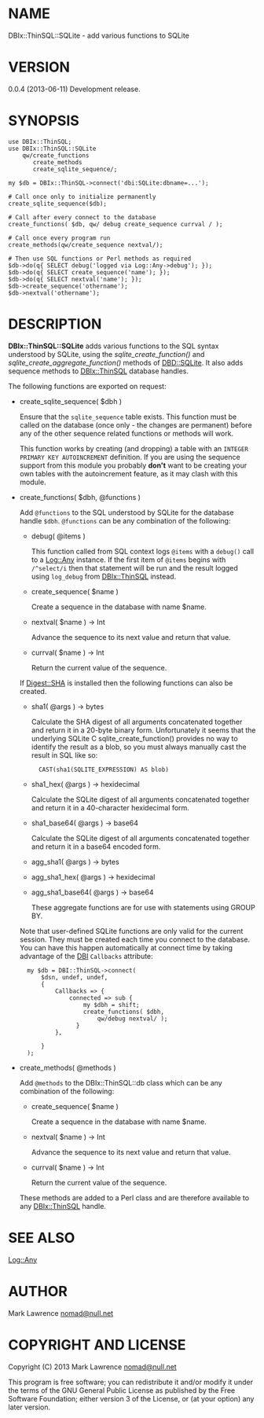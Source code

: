 # NAME

DBIx::ThinSQL::SQLite - add various functions to SQLite

# VERSION

0.0.4 (2013-06-11) Development release.

# SYNOPSIS

    use DBIx::ThinSQL;
    use DBIx::ThinSQL::SQLite
        qw/create_functions
           create_methods
           create_sqlite_sequence/;

    my $db = DBIx::ThinSQL->connect('dbi:SQLite:dbname=...');

    # Call once only to initialize permanently
    create_sqlite_sequence($db);

    # Call after every connect to the database
    create_functions( $db, qw/ debug create_sequence currval / );

    # Call once every program run
    create_methods(qw/create_sequence nextval/);

    # Then use SQL functions or Perl methods as required
    $db->do(q{ SELECT debug('logged via Log::Any->debug'); });
    $db->do(q{ SELECT create_sequence('name'); });
    $db->do(q{ SELECT nextval('name'); });
    $db->create_sequence('othername');
    $db->nextval('othername');

# DESCRIPTION

__DBIx::ThinSQL::SQLite__ adds various functions to the SQL syntax
understood by SQLite, using the _sqlite\_create\_function()_ and
_sqlite\_create\_aggregate\_function()_ methods of [DBD::SQLite](http://search.cpan.org/perldoc?DBD::SQLite). It
also adds sequence methods to [DBIx::ThinSQL](http://search.cpan.org/perldoc?DBIx::ThinSQL) database handles.

The following functions are exported on request:

- create\_sqlite\_sequence( $dbh )

    Ensure that the `sqlite_sequence` table exists.  This function must be
    called on the database (once only - the changes are permanent) before
    any of the other sequence related functions or methods will work.

    This function works by creating (and dropping) a table with an
    `INTEGER PRIMARY KEY AUTOINCREMENT` definition. If you are using the
    sequence support from this module you probably __don't__ want to be
    creating your own tables with the autoincrement feature, as it may
    clash with this module.

- create\_functions( $dbh, @functions )

    Add `@functions` to the SQL understood by SQLite for the database
    handle `$dbh`. `@functions` can be any combination of the following:

    - debug( @items )

        This function called from SQL context logs `@items` with a `debug()`
        call to a [Log::Any](http://search.cpan.org/perldoc?Log::Any) instance.  If the first item of `@items` begins
        with `/^select/i` then that statement will be run and the result
        logged using `log_debug` from [DBIx::ThinSQL](http://search.cpan.org/perldoc?DBIx::ThinSQL) instead.

    - create\_sequence( $name )

        Create a sequence in the database with name $name.

    - nextval( $name ) -> Int

        Advance the sequence to its next value and return that value.

    - currval( $name ) -> Int

        Return the current value of the sequence.

    If [Digest::SHA](http://search.cpan.org/perldoc?Digest::SHA) is installed then the following functions can also be
    created.

    - sha1( @args ) -> bytes

        Calculate the SHA digest of all arguments concatenated together and
        return it in a 20-byte binary form. Unfortunately it seems that the
        underlying SQLite C sqlite\_create\_function() provides no way to
        identify the result as a blob, so you must always manually cast the
        result in SQL like so:

            CAST(sha1(SQLITE_EXPRESSION) AS blob)

    - sha1\_hex( @args ) -> hexidecimal

        Calculate the SQLite digest of all arguments concatenated together and
        return it in a 40-character hexidecimal form.

    - sha1\_base64( @args ) -> base64

        Calculate the SQLite digest of all arguments concatenated together and
        return it in a base64 encoded form.

    - agg\_sha1( @args ) -> bytes
    - agg\_sha1\_hex( @args ) -> hexidecimal
    - agg\_sha1\_base64( @args ) -> base64

        These aggregate functions are for use with statements using GROUP BY.

    Note that user-defined SQLite functions are only valid for the current
    session.  They must be created each time you connect to the database.
    You can have this happen automatically at connect time by taking
    advantage of the [DBI](http://search.cpan.org/perldoc?DBI) `Callbacks` attribute:

        my $db = DBI::ThinSQL->connect(
            $dsn, undef, undef,
            {
                Callbacks => {
                    connected => sub {
                        my $dbh = shift;
                        create_functions( $dbh,
                            qw/debug nextval/ );
                      }
                },

            }
        );

- create\_methods( @methods )

    Add `@methods` to the DBIx::ThinSQL::db class which can be any
    combination of the following:

    - create\_sequence( $name )

        Create a sequence in the database with name $name.

    - nextval( $name ) -> Int

        Advance the sequence to its next value and return that value.

    - currval( $name ) -> Int

        Return the current value of the sequence.

    These methods are added to a Perl class and are therefore available to
    any [DBIx::ThinSQL](http://search.cpan.org/perldoc?DBIx::ThinSQL) handle.

# SEE ALSO

[Log::Any](http://search.cpan.org/perldoc?Log::Any)

# AUTHOR

Mark Lawrence <nomad@null.net>

# COPYRIGHT AND LICENSE

Copyright (C) 2013 Mark Lawrence <nomad@null.net>

This program is free software; you can redistribute it and/or modify it
under the terms of the GNU General Public License as published by the
Free Software Foundation; either version 3 of the License, or (at your
option) any later version.
